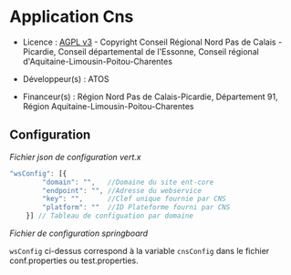 # Application Cns

* Licence : [AGPL v3](http://www.gnu.org/licenses/agpl.txt) - Copyright Conseil Régional Nord Pas de Calais - Picardie, Conseil départemental de l'Essonne, Conseil régional d'Aquitaine-Limousin-Poitou-Charentes

* Développeur(s) : ATOS

* Financeur(s) : Région Nord Pas de Calais-Picardie,  Département 91, Région Aquitaine-Limousin-Poitou-Charentes


## Configuration

*Fichier json de configuration vert.x*

```javascript
"wsConfig": [{
        "domain": "",   //Domaine du site ent-core
        "endpoint": "", //Adresse du webservice
        "key": "",      //Clef unique fournie par CNS
        "platform": ""  //ID Plateforme fourni par CNS
    }] // Tableau de configuation par domaine
```

*Fichier de configuration springboard*

`wsConfig` ci-dessus correspond à la variable `cnsConfig` dans le fichier conf.properties ou test.properties.
